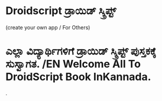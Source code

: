 # Droidscript ಡ್ರಾಯಿಡ್ ಸ್ಕ್ರಿಪ್ಟ್ 
(create your own app / For Others)
# ಎಲ್ಲಾ ವಿದ್ಯಾರ್ಥಿಗಳಿಗೆ ಡ್ರಾಯಿಡ್ ಸ್ಕ್ರಿಪ್ಟ್ ಪುಸ್ತಕಕ್ಕೆ ಸುಸ್ವಾಗತ. /EN Welcome All To DroidScript Book InKannada.
.




